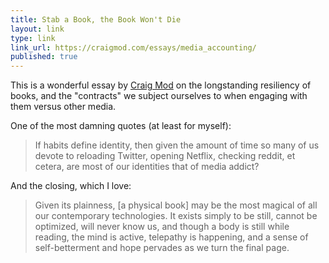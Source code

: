 ```yaml
---
title: Stab a Book, the Book Won't Die
layout: link
type: link
link_url: https://craigmod.com/essays/media_accounting/
published: true
---
```


This is a wonderful essay by [Craig Mod](https://craigmod.com) on the longstanding resiliency of books, and the "contracts" we subject ourselves to when engaging with them versus other media.

One of the most damning quotes (at least for myself):

> If habits define identity, then given the amount of time so many of us devote to reloading Twitter, opening Netflix, checking reddit, et cetera, are most of our identities that of media addict?

And the closing, which I love:

> Given its plainness, [a physical book] may be the most magical of all our contemporary technologies. It exists simply to be still, cannot be optimized, will never know us, and though a body is still while reading, the mind is active, telepathy is happening, and a sense of self-betterment and hope pervades as we turn the final page.
